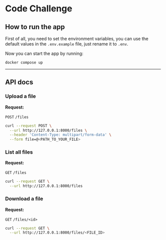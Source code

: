 # Code Challenge

## How to run the app
First of all, you need to set the environment variables, you can use the default values in the `.env.example` file, just rename it to `.env`.

Now you can start the app by running:

`docker compose up`

---

## API docs

### Upload a file

**Request:**

`POST` `/files`

```bash
curl --request POST \
  --url http://127.0.0.1:8000/files \
  --header 'Content-Type: multipart/form-data' \
  --form file=@<PATH_TO_YOUR_FILE>
```

### List all files

**Request:**

`GET` `/files`

```bash
curl --request GET \
  --url http://127.0.0.1:8000/files
```

### Download a file

**Request:**

`GET` `/files/<id>`

```bash
curl --request GET \
  --url http://127.0.0.1:8000/files/<FILE_ID>
```
